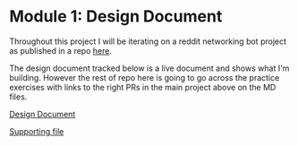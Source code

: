 # Module 1: Design Document

Throughout this project I will be iterating on a reddit networking bot project as published in a repo [here](https://github.com/abemdxb/reddit-network-bot).

The design document tracked below is a live document and shows what I'm building. However the rest of repo here is going to go across the practice exercises with links to the right PRs in the main project above on the MD files.


[Design Document](https://docs.google.com/document/d/1wE5pdJ32uTs-keq29YnAhF9bjuAeH593KBSv9NxtxmY/edit?usp=sharing)

[Supporting file](https://docs.google.com/spreadsheets/d/1ON2Ya1aWhqQp0SYUala1ODPIAPZbf9-nrtMy4qq80_g/edit?usp=sharing)
